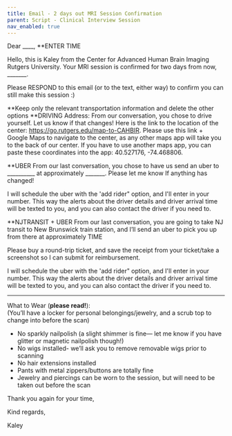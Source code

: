 ```yaml
---
title: Email - 2 days out MRI Session Confirmation
parent: Script - Clinical Interview Session
nav_enabled: true 
---
```

Dear ____, 
**ENTER TIME

Hello, this is Kaley from the Center for Advanced Human Brain Imaging Rutgers University. Your MRI session is confirmed for two days from now, _______.

Please RESPOND to this email (or to the text, either way) to confirm you can still make this session :)

**Keep only the relevant transportation information and delete the other options
**DRIVING
Address: 
From our conversation, you chose to drive yourself. Let us know if that changes! Here is the link to the location of the center: https://go.rutgers.edu/map-to-CAHBIR. 
Please use this link + Google Maps to navigate to the center, as any other maps app will take you to the back of our center.
If you have to use another maps app, you can paste these coordinates into the app: 40.527176, -74.468806.
 
**UBER
From our last conversation, you chose to have us send an uber to __________ at approximately _______. Please let me know If anything has changed! 

I will schedule the uber with the 'add rider" option, and I'll enter in your number. This way the alerts about the driver details and driver arrival time will be texted to you, and you can also contact the driver if you need to. 

**NJTRANSIT + UBER
From our last conversation, you are going to take NJ transit to New Brunswick train station, and I’ll send an uber to pick you up from there at approximately TIME
 
Please buy a round-trip ticket, and save the receipt from your ticket/take a screenshot so I can submit for reimbursement.

I will schedule the uber with the 'add rider" option, and I'll enter in your number. This way the alerts about the driver details and driver arrival time will be texted to you, and you can also contact the driver if you need to. 

- - - 

What to Wear (**please read!**):  
(You’ll have a locker for personal belongings/jewelry, and a scrub top to change into before the scan)
- No sparkly nailpolish (a slight shimmer is fine— let me know if you have glitter or magnetic nailpolish though!) 
- No wigs installed- we’ll ask you to remove removable wigs prior to scanning
- No hair extensions installed
- Pants with metal zippers/buttons are totally fine
- Jewelry and piercings can be worn to the session, but will need to be taken out before the scan 


Thank you again for your time, 

Kind regards,

Kaley